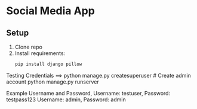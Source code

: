 # Social Media App

## Setup
1. Clone repo
2. Install requirements:
   ```bash
   pip install django pillow

Testing Credentials ==>
python manage.py createsuperuser  # Create admin account
python manage.py runserver

Example Username and Password,
Username: testuser, Password: testpass123
Username: admin, Password: admin